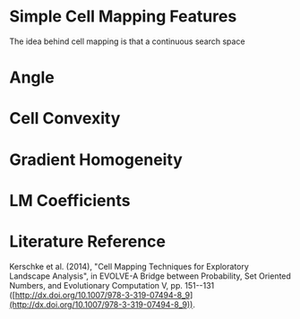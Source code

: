 # Simple Cell Mapping Features

The idea behind cell mapping is that a continuous search space 

# Angle

# Cell Convexity

# Gradient Homogeneity

# LM Coefficients

# Literature Reference
Kerschke et al. (2014), "Cell Mapping Techniques for Exploratory Landscape Analysis", in EVOLVE-A Bridge between Probability, Set Oriented Numbers, and Evolutionary Computation V, pp. 151--131 ([http://dx.doi.org/10.1007/978-3-319-07494-8_9](http://dx.doi.org/10.1007/978-3-319-07494-8_9)).